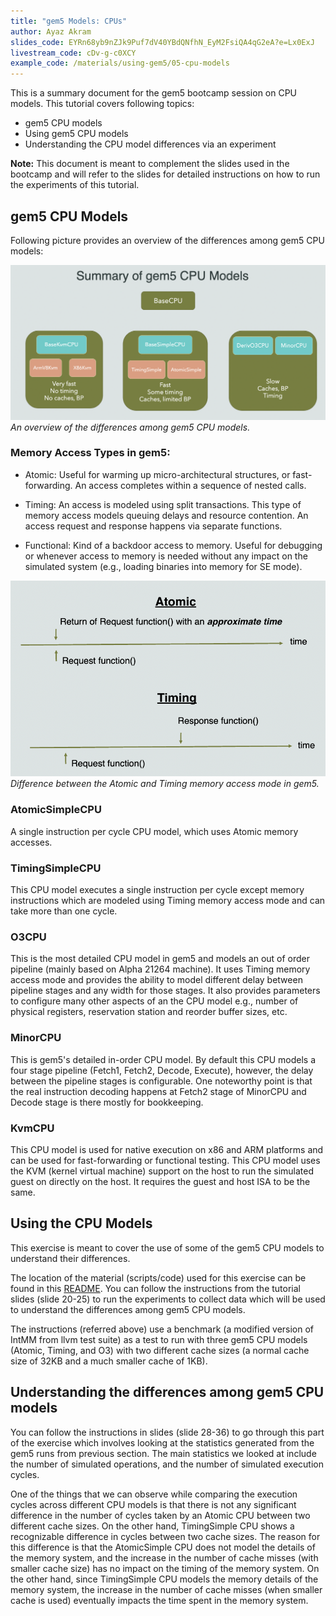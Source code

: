 ```yaml
---
title: "gem5 Models: CPUs"
author: Ayaz Akram
slides_code: EYRn68yb9nZJk9Puf7dV40YBdQNfhN_EyM2FsiQA4qG2eA?e=Lx0ExJ
livestream_code: cDv-g-c0XCY
example_code: /materials/using-gem5/05-cpu-models
---
```


This is a summary document for the gem5 bootcamp session on CPU models.
This tutorial covers following topics:

- gem5 CPU models
- Using gem5 CPU models
- Understanding the CPU model differences via an experiment

**Note:** This document is meant to complement the slides used in the bootcamp and will refer to the slides for detailed instructions on how to run the experiments of this tutorial.

## gem5 CPU Models

Following picture provides an overview of the differences among gem5 CPU models:

![Summary of gem5 CPU Models](/assets/img/gem5CPUs.png)
*An overview of the differences among gem5 CPU models.*

### Memory Access Types in gem5:

- Atomic: Useful for warming up micro-architectural structures, or fast-forwarding. An access completes within a sequence of nested calls.

- Timing: An access is modeled using split transactions. This type of memory access models queuing delays and resource contention.
An access request and response happens via separate functions.

- Functional: Kind of a backdoor access to memory. Useful for debugging or whenever access to memory is needed without any impact on the simulated system (e.g., loading binaries into memory for SE mode).

![Atomic and Timing Memory Accesses](/assets/img/memTypes.png)
*Difference between the Atomic and Timing memory access mode in gem5.*

### AtomicSimpleCPU

A single instruction per cycle CPU model, which uses Atomic memory accesses.

### TimingSimpleCPU

This CPU model executes a single instruction per cycle except memory instructions which are modeled using Timing memory access mode and can take more than one cycle.

### O3CPU

This is the most detailed CPU model in gem5 and models an out of order pipeline (mainly based on Alpha 21264 machine).
It uses Timing memory access mode and provides the ability to model different delay between pipeline stages and any width for those stages. It also provides parameters to configure many other aspects of an the CPU model e.g., number of physical registers, reservation station and reorder buffer sizes, etc.

### MinorCPU

This is gem5's detailed in-order CPU model.
By default this CPU models a four stage pipeline (Fetch1, Fetch2, Decode, Execute), however, the delay between the pipeline stages is configurable.
One noteworthy point is that the real instruction decoding happens at Fetch2 stage of MinorCPU and Decode stage is there mostly for bookkeeping.

### KvmCPU

This CPU model is used for native execution on x86 and ARM platforms and can be used for fast-forwarding or functional testing.
This CPU model uses the KVM (kernel virtual machine) support on the host to run the simulated guest on directly on the host.
It requires the guest and host ISA to be the same.

## Using the CPU Models

This exercise is meant to cover the use of some of the gem5 CPU models to understand their differences.

The location of the material (scripts/code) used for this exercise can be found in this [README](https://github.com/gem5bootcamp/gem5-bootcamp-env/blob/main/materials/using-gem5/05-cpu-models/README.md).
You can follow the instructions from the tutorial slides (slide 20-25) to run the experiments to collect data which will be used to understand the differences among gem5 CPU models.

The instructions (referred above) use a benchmark (a modified version of IntMM from llvm test suite) as a test to run with three gem5 CPU models (Atomic, Timing, and O3) with two different cache sizes (a normal cache size of 32KB and a much smaller cache of 1KB).

## Understanding the differences among gem5 CPU models

You can follow the instructions in slides (slide 28-36) to go through this part of the exercise which involves looking at the statistics generated from the gem5 runs from previous section.
The main statistics we looked at include the number of simulated operations, and the number of simulated execution cycles.

One of the things that we can observe while comparing the execution cycles across different CPU models is that there is not any significant difference in the number of cycles taken by an Atomic CPU between two different cache sizes. On the other hand, TimingSimple CPU shows a recognizable difference in cycles between two cache sizes. The reason for this difference is that the AtomicSimple CPU does not model the details of the memory system, and the increase in the number of cache misses (with smaller cache size) has no impact on the timing of the memory system. On the other hand, since TimingSimple CPU models the memory details of the memory system, the increase in the number of cache misses (when smaller cache is used) eventually impacts the time spent in the memory system.
